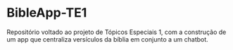 # BibleApp-TE1
Repositório voltado ao projeto de Tópicos Especiais 1, com a construção de um app que centraliza versículos da bíblia em conjunto a um chatbot.

